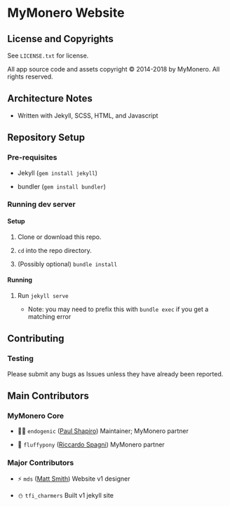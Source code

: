 # MyMonero Website

## License and Copyrights

See `LICENSE.txt` for license.

All app source code and assets copyright © 2014-2018 by MyMonero. All rights reserved.

## Architecture Notes

* Written with Jekyll, SCSS, HTML, and Javascript


## Repository Setup

### Pre-requisites

* Jekyll (`gem install jekyll`)

* bundler (`gem install bundler`)

### Running dev server

#### Setup

1. Clone or download this repo.

2. `cd` into the repo directory.

3. (Possibly optional) `bundle install`

#### Running

1. Run `jekyll serve` 

	* Note: you may need to prefix this with `bundle exec` if you get a matching error

## Contributing

### Testing

Please submit any bugs as Issues unless they have already been reported.


## Main Contributors

### MyMonero Core

* 👨‍🚀 `endogenic` ([Paul Shapiro](https://github.com/paulshapiro)) Maintainer; MyMonero partner

* 🎁 `fluffypony` ([Riccardo Spagni](https://github.com/fluffypony)) MyMonero partner


### Major Contributors

* ⚡️ `mds` ([Matt Smith](http://mds.is)) Website v1 designer

* ⛄️ `tfi_charmers` Built v1 jekyll site